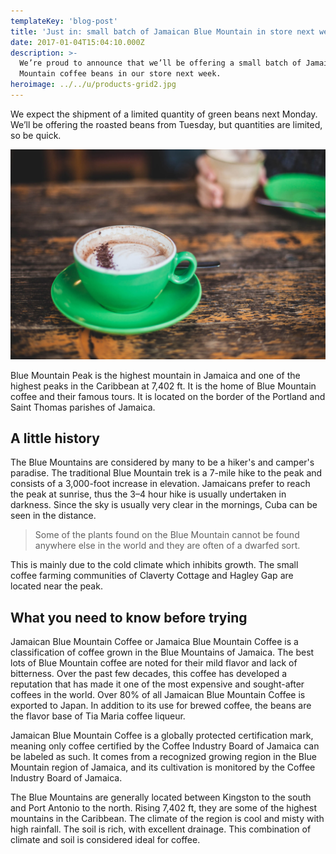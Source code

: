 ```yaml
---
templateKey: 'blog-post'
title: 'Just in: small batch of Jamaican Blue Mountain in store next week'
date: 2017-01-04T15:04:10.000Z
description: >-
  We’re proud to announce that we’ll be offering a small batch of Jamaica Blue
  Mountain coffee beans in our store next week.
heroimage: ../../u/products-grid2.jpg
---
```


We expect the shipment of a limited quantity of green beans next Monday. We’ll
be offering the roasted beans from Tuesday, but quantities are limited, so be
quick.

![coffee](../../u/products-grid2.jpg)

Blue Mountain Peak is the highest mountain in Jamaica and one of the highest
peaks in the Caribbean at 7,402 ft. It is the home of Blue Mountain coffee and
their famous tours. It is located on the border of the Portland and Saint Thomas
parishes of Jamaica.

## A little history

The Blue Mountains are considered by many to be a hiker's and camper's paradise.
The traditional Blue Mountain trek is a 7-mile hike to the peak and consists of
a 3,000-foot increase in elevation. Jamaicans prefer to reach the peak at
sunrise, thus the 3–4 hour hike is usually undertaken in darkness. Since the sky
is usually very clear in the mornings, Cuba can be seen in the distance.

> Some of the plants found on the Blue Mountain cannot be found anywhere else in
> the world and they are often of a dwarfed sort.

This is mainly due to the cold climate which inhibits growth. The small coffee
farming communities of Claverty Cottage and Hagley Gap are located near the
peak.

## What you need to know before trying

Jamaican Blue Mountain Coffee or Jamaica Blue Mountain Coffee is a
classification of coffee grown in the Blue Mountains of Jamaica. The best lots
of Blue Mountain coffee are noted for their mild flavor and lack of bitterness.
Over the past few decades, this coffee has developed a reputation that has made
it one of the most expensive and sought-after coffees in the world. Over 80% of
all Jamaican Blue Mountain Coffee is exported to Japan. In addition to its use
for brewed coffee, the beans are the flavor base of Tia Maria coffee liqueur.

Jamaican Blue Mountain Coffee is a globally protected certification mark,
meaning only coffee certified by the Coffee Industry Board of Jamaica can be
labeled as such. It comes from a recognized growing region in the Blue Mountain
region of Jamaica, and its cultivation is monitored by the Coffee Industry Board
of Jamaica.

The Blue Mountains are generally located between Kingston to the south and Port
Antonio to the north. Rising 7,402 ft, they are some of the highest mountains in
the Caribbean. The climate of the region is cool and misty with high rainfall.
The soil is rich, with excellent drainage. This combination of climate and soil
is considered ideal for coffee.
